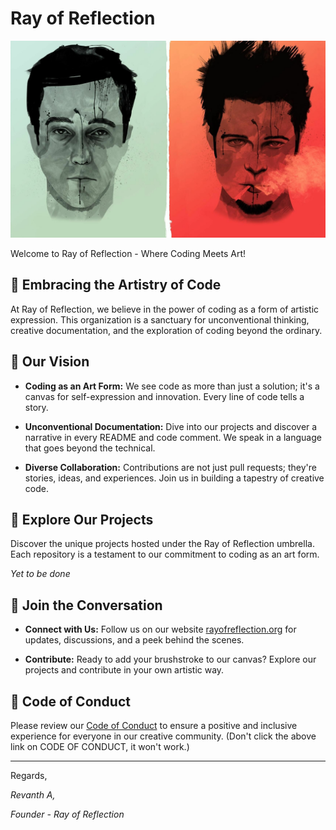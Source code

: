 # Ray of Reflection

![ROR_banner](https://github.com/rayofreflection/.github/blob/main/gh_resource/Fight_club_2.jpg "FC_banner")

Welcome to Ray of Reflection - Where Coding Meets Art!

## 🎨 Embracing the Artistry of Code

At Ray of Reflection, we believe in the power of coding as a form of artistic expression. This organization is a sanctuary for unconventional thinking, creative documentation, and the exploration of coding beyond the ordinary.

## 🚀 Our Vision

- **Coding as an Art Form:** We see code as more than just a solution; it's a canvas for self-expression and innovation. Every line of code tells a story.

- **Unconventional Documentation:** Dive into our projects and discover a narrative in every README and code comment. We speak in a language that goes beyond the technical.

- **Diverse Collaboration:** Contributions are not just pull requests; they're stories, ideas, and experiences. Join us in building a tapestry of creative code.

## 🌟 Explore Our Projects

Discover the unique projects hosted under the Ray of Reflection umbrella. Each repository is a testament to our commitment to coding as an art form.

_Yet to be done_

## 🤝 Join the Conversation

- **Connect with Us:** Follow us on our website [rayofreflection.org](https://rayofreflection.org/) for updates, discussions, and a peek behind the scenes.

- **Contribute:** Ready to add your brushstroke to our canvas? Explore our projects and contribute in your own artistic way.

## 📜 Code of Conduct

Please review our [Code of Conduct](CODE_OF_CONDUCT.md) to ensure a positive and inclusive experience for everyone in our creative community.
(Don't click the above link on CODE OF CONDUCT, it won't work.)

---

Regards,

*Revanth A,*

*Founder - Ray of Reflection*
